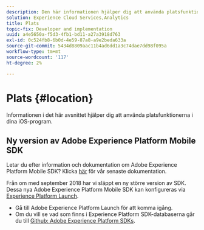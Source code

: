 ```yaml
---
description: Den här informationen hjälper dig att använda platsfunktionerna i dina iOS-appar.
solution: Experience Cloud Services,Analytics
title: Plats
topic-fix: Developer and implementation
uuid: a4e5650a-f5d3-4fb1-bd11-a27a3918d763
exl-id: 0c524fb8-6b0d-4e59-87a8-a9e2beda633a
source-git-commit: 5434d8809aac11b4ad6dd1a3c74dae7dd98f095a
workflow-type: tm+mt
source-wordcount: '117'
ht-degree: 2%

---
```


# Plats {#location}

Informationen i det här avsnittet hjälper dig att använda platsfunktionerna i dina iOS-program.

## Ny version av Adobe Experience Platform Mobile SDK

Letar du efter information och dokumentation om Adobe Experience Platform Mobile SDK? Klicka [här](https://aep-sdks.gitbook.io/docs/) för vår senaste dokumentation.

Från om med september 2018 har vi släppt en ny större version av SDK. Dessa nya Adobe Experience Platform Mobile SDK kan konfigureras via [Experience Platform Launch](https://www.adobe.com/experience-platform/launch.html).

* Gå till Adobe Experience Platform Launch för att komma igång.
* Om du vill se vad som finns i Experience Platform SDK-databaserna går du till [Github: Adobe Experience Platform SDKs](https://github.com/Adobe-Marketing-Cloud/acp-sdks).
